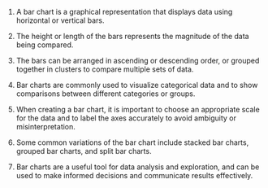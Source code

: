 1. A bar chart is a graphical representation that displays data using horizontal or vertical bars.

2. The height or length of the bars represents the magnitude of the data being compared.

3. The bars can be arranged in ascending or descending order, or grouped together in clusters to compare multiple sets of data.

4. Bar charts are commonly used to visualize categorical data and to show comparisons between different categories or groups.

5. When creating a bar chart, it is important to choose an appropriate scale for the data and to label the axes accurately to avoid ambiguity or misinterpretation.

6. Some common variations of the bar chart include stacked bar charts, grouped bar charts, and split bar charts.

7. Bar charts are a useful tool for data analysis and exploration, and can be used to make informed decisions and communicate results effectively.